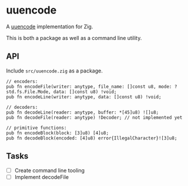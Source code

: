 # uuencode

A [uuencode](https://en.wikipedia.org/wiki/Uuencoding) implementation for Zig.

This is both a package as well as a command line utility.

## API

Include `src/uuencode.zig` as a package.

```zig
// encoders:
pub fn encodeFile(writer: anytype, file_name: []const u8, mode: ?std.fs.File.Mode, data: []const u8) !void;
pub fn encodeLine(writer: anytype, data: []const u8) !void;

// decoders:
pub fn decodeLine(reader: anytype, buffer: *[45]u8) ![]u8;
pub fn decodeFile(reader: anytype) !Decoder; // not implemented yet

// primitive functions:
pub fn encodeBlock(block: [3]u8) [4]u8;
pub fn decodeBlock(encoded: [4]u8) error{IllegalCharacter}![3]u8;
```

## Tasks

- [ ] Create command line tooling
- [ ] Implement decodeFile
